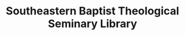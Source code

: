 ---
layout: repo
title: "Southeastern Baptist Theological Seminary Library"
id: 5672
permalink: repos/5672/
---